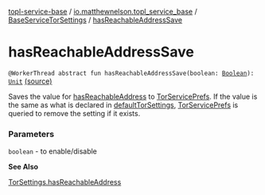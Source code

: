 [topl-service-base](../../index.md) / [io.matthewnelson.topl_service_base](../index.md) / [BaseServiceTorSettings](index.md) / [hasReachableAddressSave](./has-reachable-address-save.md)

# hasReachableAddressSave

`@WorkerThread abstract fun hasReachableAddressSave(boolean: `[`Boolean`](https://kotlinlang.org/api/latest/jvm/stdlib/kotlin/-boolean/index.html)`): `[`Unit`](https://kotlinlang.org/api/latest/jvm/stdlib/kotlin/-unit/index.html) [(source)](https://github.com/05nelsonm/TorOnionProxyLibrary-Android/blob/master/topl-service-base/src/main/java/io/matthewnelson/topl_service_base/BaseServiceTorSettings.kt#L632)

Saves the value for [hasReachableAddress](has-reachable-address.md) to [TorServicePrefs](../-tor-service-prefs/index.md). If the value is the same
as what is declared in [defaultTorSettings](default-tor-settings.md), [TorServicePrefs](../-tor-service-prefs/index.md) is queried to remove the
setting if it exists.

### Parameters

`boolean` - to enable/disable

**See Also**

[TorSettings.hasReachableAddress](../../..//topl-core-base/io.matthewnelson.topl_core_base/-tor-settings/has-reachable-address.md)

